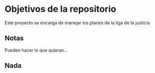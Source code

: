 # Objetivos de la repositorio

Este proyecto se encarga de manejar los planes de la liga de la justicia


## Notas
Pueden hacer lo que quieran...

## Nada
